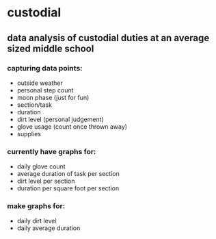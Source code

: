 # custodial

## data analysis of custodial duties at an average sized middle school

### capturing data points:
- outside weather
- personal step count
- moon phase (just for fun)
- section/task
- duration
- dirt level (personal judgement)
- glove usage (count once thrown away)
- supplies

### currently have graphs for:
- daily glove count
- average duration of task per section
- dirt level per section
- duration per square foot per section

### make graphs for:
- daily dirt level
- daily average duration

